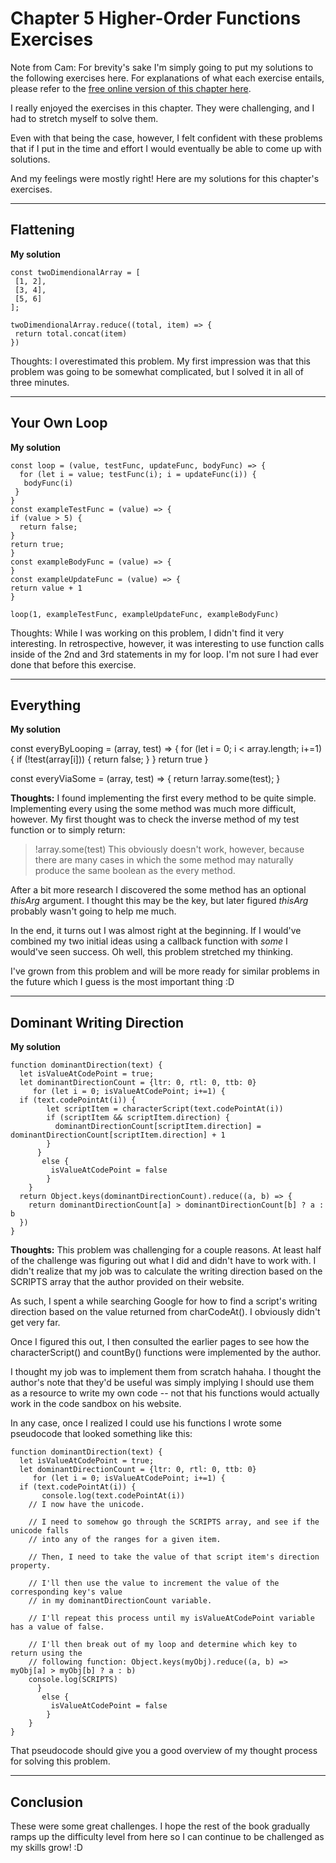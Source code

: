 # Chapter 5 Higher-Order Functions Exercises

Note from Cam: For brevity's sake I'm simply going to put my solutions to the following exercises here. For explanations of what each exercise entails, please refer to the [free online version of this chapter here](https://eloquentjavascript.net/05_higher_order.html).

I really enjoyed the exercises in this chapter. They were challenging, and I had to stretch myself to solve them.

Even with that being the case, however, I felt confident with these problems that if I put in the time and effort I would eventually be able to come up with solutions.

And my feelings were mostly right! Here are my solutions for this chapter's exercises.

---

## Flattening

**My solution**

```
const twoDimendionalArray = [
 [1, 2],
 [3, 4],
 [5, 6]
];

twoDimendionalArray.reduce((total, item) => {
 return total.concat(item)
})
```

Thoughts: I overestimated this problem. My first impression was that this problem was going to be somewhat complicated, but I solved it in all of three minutes.

---

## Your Own Loop

**My solution**

```
const loop = (value, testFunc, updateFunc, bodyFunc) => {
  for (let i = value; testFunc(i); i = updateFunc(i)) {
   bodyFunc(i)
 }
}
const exampleTestFunc = (value) => {
if (value > 5) {
  return false;
}
return true;
}
const exampleBodyFunc = (value) => {
}
const exampleUpdateFunc = (value) => {
return value + 1
}

loop(1, exampleTestFunc, exampleUpdateFunc, exampleBodyFunc)
```

Thoughts: While I was working on this problem, I didn't find it very interesting. In retrospective, however, it was interesting to use function calls inside of the 2nd and 3rd statements in my for loop. I'm not sure I had ever done that before this exercise.

---

## Everything

**My solution**

const everyByLooping = (array, test) => {
for (let i = 0; i < array.length; i+=1) {
if (!test(array[i])) {
return false;
}
}
return true
}

const everyViaSome = (array, test) => {
return !array.some(test);
}

**Thoughts:** I found implementing the first every method to be quite simple. Implementing every using the some method was much more difficult, however. My first thought was to check the inverse method of my test function or to simply return:

> !array.some(test)
> This obviously doesn't work, however, because there are many cases in which the some method may naturally produce the same boolean as the every method.

After a bit more research I discovered the some method has an optional _thisArg_ argument. I thought this may be the key, but later figured _thisArg_ probably wasn't going to help me much.

In the end, it turns out I was almost right at the beginning. If I would've combined my two initial ideas using a callback function with _some_ I would've seen success. Oh well, this problem stretched my thinking.

I've grown from this problem and will be more ready for similar problems in the future which I guess is the most important thing :D

---

## Dominant Writing Direction

**My solution**

```
function dominantDirection(text) {
  let isValueAtCodePoint = true;
  let dominantDirectionCount = {ltr: 0, rtl: 0, ttb: 0}
	 for (let i = 0; isValueAtCodePoint; i+=1) {
  if (text.codePointAt(i)) {
    	let scriptItem = characterScript(text.codePointAt(i))
        if (scriptItem && scriptItem.direction) {
          dominantDirectionCount[scriptItem.direction] = dominantDirectionCount[scriptItem.direction] + 1
        }
      }
       else {
         isValueAtCodePoint = false
		}
	}
  return Object.keys(dominantDirectionCount).reduce((a, b) => {
    return dominantDirectionCount[a] > dominantDirectionCount[b] ? a : b
  })
}
```

**Thoughts:** This problem was challenging for a couple reasons. At least half of the challenge was figuring out what I did and didn't have to work with. I didn't realize that my job was to calculate the writing direction based on the SCRIPTS array that the author provided on their website.

As such, I spent a while searching Google for how to find a script's writing direction based on the value returned from charCodeAt(). I obviously didn't get very far.

Once I figured this out, I then consulted the earlier pages to see how the characterScript() and countBy() functions were implemented by the author.

I thought my job was to implement them from scratch hahaha. I thought the author's note that they'd be useful was simply implying I should use them as a resource to write my own code -- not that his functions would actually work in the code sandbox on his website.

In any case, once I realized I could use his functions I wrote some pseudocode that looked something like this:

```
function dominantDirection(text) {
  let isValueAtCodePoint = true;
  let dominantDirectionCount = {ltr: 0, rtl: 0, ttb: 0}
	 for (let i = 0; isValueAtCodePoint; i+=1) {
  if (text.codePointAt(i)) {
       console.log(text.codePointAt(i))
    // I now have the unicode.

    // I need to somehow go through the SCRIPTS array, and see if the unicode falls
    // into any of the ranges for a given item.

    // Then, I need to take the value of that script item's direction property.

    // I'll then use the value to increment the value of the corresponding key's value
    // in my dominantDirectionCount variable.

    // I'll repeat this process until my isValueAtCodePoint variable has a value of false.

    // I'll then break out of my loop and determine which key to return using the
    // following function: Object.keys(myObj).reduce((a, b) => myObj[a] > myObj[b] ? a : b)
    console.log(SCRIPTS)
      }
       else {
         isValueAtCodePoint = false
		}
	}
}
```

That pseudocode should give you a good overview of my thought process for solving this problem.

---

## Conclusion

These were some great challenges. I hope the rest of the book gradually ramps up the difficulty level from here so I can continue to be challenged as my skills grow! :D

